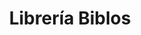 ---
title: "Librería Biblos"
url: /ciudad-autonoma-de-buenos-aires/libreria-biblos/
shop: Bücher
---